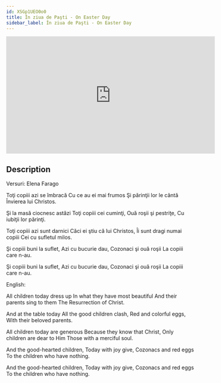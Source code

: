 ```yaml
---
id: XSGp1UEO0o0
title: În ziua de Paşti - On Easter Day
sidebar_label: În ziua de Paşti - On Easter Day
---
```


<iframe
  width="560"
  height="315"
  src="https://www.youtube.com/embed/XSGp1UEO0o0"
  title="YouTube video player"
  frameborder="0"
  allow="accelerometer; autoplay; clipboard-write; encrypted-media; gyroscope; picture-in-picture; web-share"
  referrerpolicy="strict-origin-when-cross-origin"
  allowfullscreen
></iframe>

## Description

Versuri: Elena Farago

Toţi copiii azi se îmbracă
Cu ce au ei mai frumos
Şi părinţii lor le cântă
Învierea lui Christos.

Şi la masă ciocnesc astăzi
Toţi copiii cei cuminţi,
Ouă roşii şi pestriţe,
Cu iubiţii lor părinţi.

Toţi copiii azi sunt darnici
Căci ei ştiu că lui Christos,
Îi sunt dragi numai copiii
Cei cu sufletul milos.

Şi copiii buni la suflet,
Azi cu bucurie dau,
Cozonaci şi ouă roşii
La copiii care n-au.

Şi copiii buni la suflet,
Azi cu bucurie dau,
Cozonaci şi ouă roşii
La copiii care n-au.

English:

All children today dress up
In what they have most beautiful
And their parents sing to them
The Resurrection of Christ.

And at the table today
All the good children clash,
Red and colorful eggs,
With their beloved parents.

All children today are generous
Because they know that Christ,
Only children are dear to Him
Those with a merciful soul.

And the good-hearted children,
Today with joy give,
Cozonacs and red eggs
To the children who have nothing.

And the good-hearted children,
Today with joy give,
Cozonacs and red eggs
To the children who have nothing.
